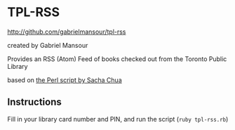 # TPL-RSS
<http://github.com/gabrielmansour/tpl-rss>

created by Gabriel Mansour

Provides an RSS (Atom) Feed of books checked out from the Toronto Public Library

based on [the Perl script by Sacha Chua](http://sachachua.com/wp/2009/03/29/new-library-reminder-script/)

## Instructions

Fill in your library card number and PIN, and run the script (`ruby tpl-rss.rb`)
